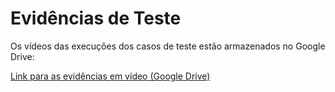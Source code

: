 
# Evidências de Teste

Os vídeos das execuções dos casos de teste estão armazenados no Google Drive:

[Link para as evidências em vídeo (Google Drive)](COLE_AQUI_O_LINK_DO_SEU_DRIVE)
